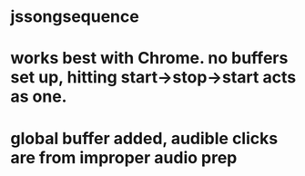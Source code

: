 # jssongsequence
# works best with Chrome. no buffers set up, hitting start->stop->start acts as one.
# global buffer added, audible clicks are from improper audio prep
